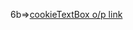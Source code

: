 6b=>[cookieTextBox o/p link](https://github.com/ITpavitra/ADJ_Pavitra-/blob/main/servletPrograms6/servlet6b/Screenshot%202025-05-21%20144911.png)
